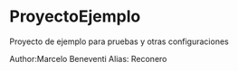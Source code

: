 # ProyectoEjemplo
Proyecto de ejemplo para pruebas y otras configuraciones

Author:Marcelo Beneventi 
Alias: Reconero